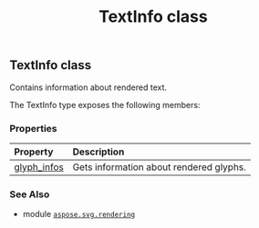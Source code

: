 ﻿---
title: TextInfo class
second_title: Aspose.SVG for Python via .NET API References
description: 
type: docs
weight: 100
url: /python-net/aspose.svg.rendering/textinfo/
is_root: false
---

## TextInfo class

Contains information about rendered text.



The TextInfo type exposes the following members:

### Properties
| Property | Description |
| :- | :- |
| [glyph_infos](/svg/python-net/aspose.svg.rendering/textinfo/glyph_infos) | Gets information about rendered glyphs. |



### See Also
* module [`aspose.svg.rendering`](..)
